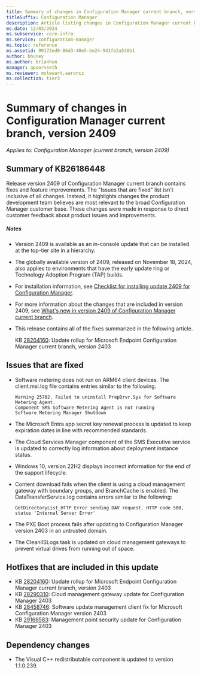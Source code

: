 ```yaml
---
title: Summary of changes in Configuration Manager current branch, version 2409
titleSuffix: Configuration Manager
description: Article listing changes in Configuration Manager current branch, version 2409
ms.date: 12/03/2024
ms.subservice: core-infra
ms.service: configuration-manager
ms.topic: reference
ms.assetid: 99172ed9-86d3-40e5-be24-941fe2a538b1
author: bhuney
ms.author: brianhun
manager: apoorvseth
ms.reviewer: mstewart,aaroncz 
ms.collection: tier3
---
```


# Summary of changes in Configuration Manager current branch, version 2409

*Applies to: Configuration Manager (current branch, version 2409)*

## Summary of KB26186448
Release version 2409 of Configuration Manager current branch contains fixes and feature improvements.
The "Issues that are fixed" list isn't inclusive of all changes. Instead, it highlights changes the product development team believes are most relevant to the broad Configuration Manager customer base. These changes were made in response to direct customer feedback about product issues and improvements.

##### Notes
- Version 2409 is available as an in-console update that can be installed at the top-tier site in a hierarchy.
- The globally available version of 2409, released on November 18, 2024, also applies to environments that have the early update ring or Technology Adoption Program (TAP) builds.
- For installation information, see [Checklist for installing update 2409 for Configuration Manager](../../core/servers/manage/checklist-for-installing-update-2409.md).
- For more information about the changes that are included in version 2409, see [What's new in version 2409 of Configuration Manager current branch](../../core/plan-design/changes/whats-new-in-version-2409.md).
- This release contains all of the fixes summarized in the following article.

   KB [28204160](../../hotfix/2403/28204160.md): Update rollup for Microsoft Endpoint Configuration Manager current branch, version 2403


## Issues that are fixed
<!-- 17419432 -->
- Software metering does not run on ARM64 client devices. The client.msi.log file contains entries similar to the following.
   ```text
   Warning 25702. Failed to uninstall PrepDrvr.Sys for Software Metering Agent.
   Component SMS Software Metering Agent is not running
   Software Metering Manager Shutdown
   ```

<!-- 25298734, 25416616 -->
- The Microsoft Entra app secret key renewal process is updated to keep expiration dates in line with recommended standards.

<!-- 26143837 -->
- The Cloud Services Manager component of the SMS Executive service is updated to correctly log information about deployment instance status.

<!-- 27910367 -->
- Windows 10, version 22H2 displays incorrect information for the end of the support lifecycle. 

<!-- 28485036 -->
-  Content download fails when the client is using a cloud management gateway with boundary groups, and BranchCache is enabled. The DataTransferService.log contains errors similar to the following:
   ```text
   GetDirectoryList_HTTP Error sending DAV request. HTTP code 500, status 'Internal Server Error'
   ```

<!-- 28955082 -->
- The PXE Boot process fails after updating to Configuration Manager version 2403 in an untrusted domain.

<!-- 29627214 -->
- The CleanIISLogs task is updated on cloud management gateways to prevent virtual drives from running out of space.


## Hotfixes that are included in this update
- KB [28204160](../../hotfix/2403/28204160.md): Update rollup for Microsoft Endpoint Configuration Manager current branch, version 2403
- KB [28290310](../../hotfix/2403/28290310.md): Cloud management gateway update for Configuration Manager 2403
- KB [28458746](../../hotfix/2403/28458746.md): Software update management client fix for Microsoft Configuration Manager version 2403
- KB [29166583](../../hotfix/2403/29166583.md): Management point security update for Configuration Manager 2403

## Dependency changes ##
<!-- 29926810 -->
- The Visual C++ redistributable component is updated to version 1.1.0.239. 